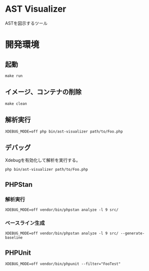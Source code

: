 # AST Visualizer
ASTを図示するツール

# 開発環境
## 起動
```
make run
```

## イメージ、コンテナの削除
```
make clean
```

## 解析実行
```
XDEBUG_MODE=off php bin/ast-visualizer path/to/Foo.php
```

## デバッグ
Xdebugを有効化して解析を実行する。
```
php bin/ast-visualizer path/to/Foo.php
```

## PHPStan
### 解析実行
```
XDEBUG_MODE=off vendor/bin/phpstan analyze -l 9 src/
```

### ベースライン生成
```
XDEBUG_MODE=off vendor/bin/phpstan analyze -l 9 src/ --generate-baseline
```

## PHPUnit
```
XDEBUG_MODE=off vendor/bin/phpunit --filter="FooTest"
```
